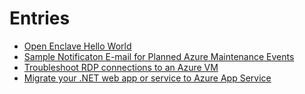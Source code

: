 # Entries
- [Open Enclave Hello World](./openenclave-helloworld.md)
- [Sample Notificaton E-mail for Planned Azure Maintenance Events](./notification-for-planned-azure-maintenance-events.md)
- [Troubleshoot RDP connections to an Azure VM](./troubleshoot-rdp-connection.md)
- [Migrate your .NET web app or service to Azure App Service](./dotnet-azure-migration-app-service.md)